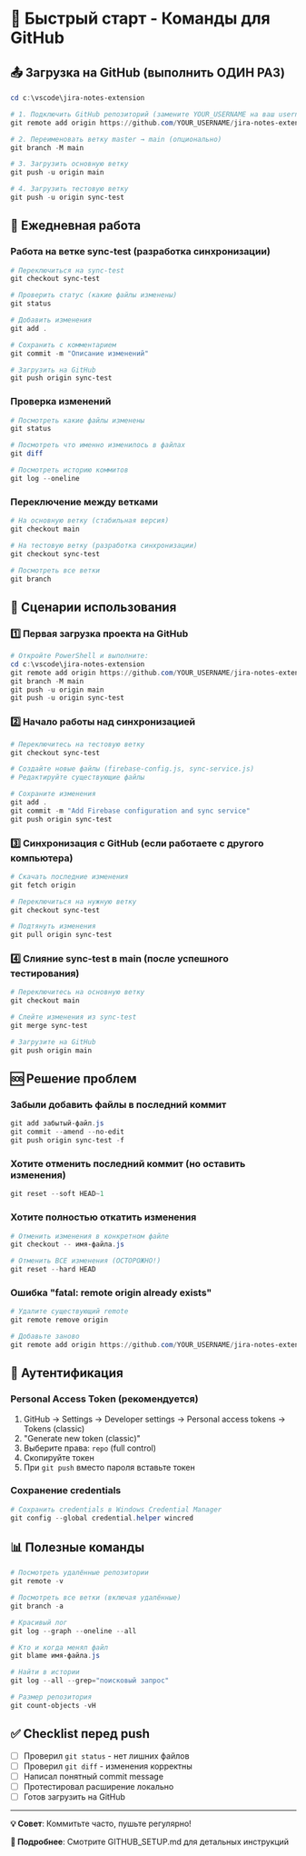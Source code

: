 # 🚀 Быстрый старт - Команды для GitHub

## 📤 Загрузка на GitHub (выполнить ОДИН РАЗ)

```powershell
cd c:\vscode\jira-notes-extension

# 1. Подключить GitHub репозиторий (замените YOUR_USERNAME на ваш username)
git remote add origin https://github.com/YOUR_USERNAME/jira-notes-extension.git

# 2. Переименовать ветку master → main (опционально)
git branch -M main

# 3. Загрузить основную ветку
git push -u origin main

# 4. Загрузить тестовую ветку
git push -u origin sync-test
```

## 🔄 Ежедневная работа

### Работа на ветке sync-test (разработка синхронизации)

```powershell
# Переключиться на sync-test
git checkout sync-test

# Проверить статус (какие файлы изменены)
git status

# Добавить изменения
git add .

# Сохранить с комментарием
git commit -m "Описание изменений"

# Загрузить на GitHub
git push origin sync-test
```

### Проверка изменений

```powershell
# Посмотреть какие файлы изменены
git status

# Посмотреть что именно изменилось в файлах
git diff

# Посмотреть историю коммитов
git log --oneline
```

### Переключение между ветками

```powershell
# На основную ветку (стабильная версия)
git checkout main

# На тестовую ветку (разработка синхронизации)
git checkout sync-test

# Посмотреть все ветки
git branch
```

## 🎯 Сценарии использования

### 1️⃣ Первая загрузка проекта на GitHub

```powershell
# Откройте PowerShell и выполните:
cd c:\vscode\jira-notes-extension
git remote add origin https://github.com/YOUR_USERNAME/jira-notes-extension.git
git branch -M main
git push -u origin main
git push -u origin sync-test
```

### 2️⃣ Начало работы над синхронизацией

```powershell
# Переключитесь на тестовую ветку
git checkout sync-test

# Создайте новые файлы (firebase-config.js, sync-service.js)
# Редактируйте существующие файлы

# Сохраните изменения
git add .
git commit -m "Add Firebase configuration and sync service"
git push origin sync-test
```

### 3️⃣ Синхронизация с GitHub (если работаете с другого компьютера)

```powershell
# Скачать последние изменения
git fetch origin

# Переключиться на нужную ветку
git checkout sync-test

# Подтянуть изменения
git pull origin sync-test
```

### 4️⃣ Слияние sync-test в main (после успешного тестирования)

```powershell
# Переключитесь на основную ветку
git checkout main

# Слейте изменения из sync-test
git merge sync-test

# Загрузите на GitHub
git push origin main
```

## 🆘 Решение проблем

### Забыли добавить файлы в последний коммит

```powershell
git add забытый-файл.js
git commit --amend --no-edit
git push origin sync-test -f
```

### Хотите отменить последний коммит (но оставить изменения)

```powershell
git reset --soft HEAD~1
```

### Хотите полностью откатить изменения

```powershell
# Отменить изменения в конкретном файле
git checkout -- имя-файла.js

# Отменить ВСЕ изменения (ОСТОРОЖНО!)
git reset --hard HEAD
```

### Ошибка "fatal: remote origin already exists"

```powershell
# Удалите существующий remote
git remote remove origin

# Добавьте заново
git remote add origin https://github.com/YOUR_USERNAME/jira-notes-extension.git
```

## 🔐 Аутентификация

### Personal Access Token (рекомендуется)

1. GitHub → Settings → Developer settings → Personal access tokens → Tokens (classic)
2. "Generate new token (classic)"
3. Выберите права: `repo` (full control)
4. Скопируйте токен
5. При `git push` вместо пароля вставьте токен

### Сохранение credentials

```powershell
# Сохранить credentials в Windows Credential Manager
git config --global credential.helper wincred
```

## 📊 Полезные команды

```powershell
# Посмотреть удалённые репозитории
git remote -v

# Посмотреть все ветки (включая удалённые)
git branch -a

# Красивый лог
git log --graph --oneline --all

# Кто и когда менял файл
git blame имя-файла.js

# Найти в истории
git log --all --grep="поисковый запрос"

# Размер репозитория
git count-objects -vH
```

## ✅ Checklist перед push

- [ ] Проверил `git status` - нет лишних файлов
- [ ] Проверил `git diff` - изменения корректны
- [ ] Написал понятный commit message
- [ ] Протестировал расширение локально
- [ ] Готов загрузить на GitHub

---

**💡 Совет**: Коммитьте часто, пушьте регулярно!

**📖 Подробнее**: Смотрите GITHUB_SETUP.md для детальных инструкций
